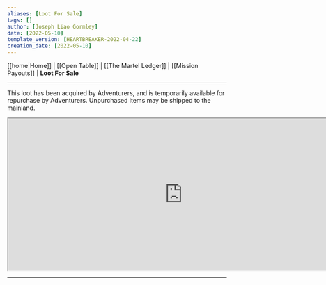 ```yaml
---
aliases: [Loot For Sale]
tags: []
author: [Joseph Liao Gormley]
date: [2022-05-10]
template_version: [HEARTBREAKER-2022-04-22]
creation_date: [2022-05-10]
---
```

[[home|Home]] | [[Open Table]] | [[The Martel Ledger]] | [[Mission Payouts]] | **Loot For Sale**
___
This loot has been acquired by Adventurers, and is temporarily available for repurchase by Adventurers. Unpurchased items may be shipped to the mainland.
<iframe width="800" height="350"| src="https://docs.google.com/spreadsheets/d/e/2PACX-1vT8koqQI7UguyKc5hc3-NVz8z0aIPSHfpEtQYHasR1bUfS-MZbcsPiUatUkWHjBr2Vpw_Lext0cw2Xf/pubhtml?gid=858979079&amp;single=true&amp;widget=true&amp;headers=false"></iframe>


___
<!--*See also:* 
*References:*
*Source:* -->
<!-- Sources, read more, links, etc. -->
<!-- *Source: Entry by [[Mike Maxin]].* -->
<!-- Leave an empty line at the end, otherwise Exporter complains. -->
